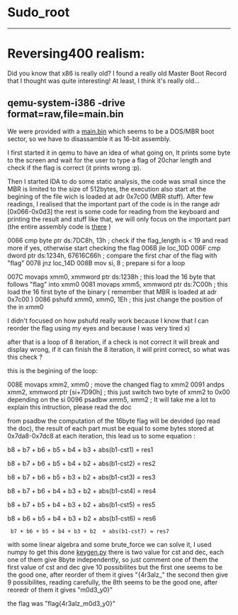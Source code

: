 # Sudo_root
-----------------------
# Reversing400 realism:

Did you know that x86 is really old? I found a really old Master Boot Record that I thought was quite interesting! At least, I think it's really old...

qemu-system-i386 -drive format=raw,file=main.bin
------------------------

We were provided with a [main.bin](https://github.com/youben11/CSAW_2017_quals_rev400/blob/master/main.bin) which seems to be a DOS/MBR boot sector, so we have to disassamble it as 16-bit assembly.

I first started it in qemu to have an idea of what going on, It prints some byte to the screen and wait for the user to type a flag of 20char length and check if the flag is correct (it prints wrong :p).

Then I started IDA to do some static analysis, the code was small since the MBR is limited to the size of 512bytes, the execution also start at the begining of the file wich is loaded at adr 0x7c00 (MBR stuff). After few readings, I realised that the important part of the code is in the range adr [0x066-0x0d3] the rest is some code for reading from the keyboard and printing the result and stuff like that, we will only focus on the important part (the entire assembly code is [there](https://github.com/youben11/CSAW_2017_quals_rev400/blob/master/main.ida) )

0066 cmp     byte ptr ds:7DC8h, 13h ; check if the flag_length is < 19 and read more if yes, otherwise start checking the flag
006B jle     loc_10D
006F cmp     dword ptr ds:1234h, 67616C66h ; compare the first char of the flag with "flag"
0078 jnz     loc_14D
008B mov     si, 8 ; prepare si for a loop

007C movaps  xmm0, xmmword ptr ds:1238h ; this load the 16 byte that follows "flag" into xmm0
0081 movaps  xmm5, xmmword ptr ds:7C00h ; this load the 16 first byte of the binary ( remember that MBR is loaded at adr 0x7c00 )
0086 pshufd  xmm0, xmm0, 1Eh ; this just change the position of the in xmm0

I didn't focused on how pshufd really work because I know that I can reorder the flag using my eyes and because I was very tired x)

after that is a loop of 8 iteration, if a check is not correct it will break and display wrong, if it can finish the 8 iteration, it will print correct, so what was this check ?

this is the begining of the loop:

008E movaps  xmm2, xmm0 ; move the changed flag to xmm2
0091 andps   xmm2, xmmword ptr [si+7D90h] ; this just switch two byte of xmm2 to 0x00 depending on the si
0096 psadbw  xmm5, xmm2 ; It will take me a lot to explain this intruction, please read the doc

from psadbw the computation of the 16byte flag will be devided (go read the doc), the result of each part must be equal to some bytes stored at 0x7da8-0x7dc8 at each iteration, this lead us to some equation : 

b8 + b7 + b6 + b5 + b4 + b3  +      abs(b1-cst1) = res1

b8 + b7 + b6 + b5 + b4 +      b2  + abs(b1-cst2) = res2

b8 + b7 + b6 + b5 +      b3 + b2  + abs(b1-cst3) = res3

b8 + b7 + b6 +      b4 + b3 + b2  + abs(b1-cst4) = res4

b8 + b7 +      b5 + b4 + b3 + b2  + abs(b1-cst5) = res5

b8 +      b6 + b5 + b4 + b3 + b2  + abs(b1-cst6) = res6

     b7 + b6 + b5 + b4 + b3 + b2  + abs(b1-cst7) = res7

with some linear algebra and some brute_force we can solve it, I used numpy to get this done [keygen.py](https://github.com/youben11/CSAW_2017_quals_rev400/blob/master/keygen.py)
there is two value for cst and dec, each one of them give 8byte independently, so just comment one of them
the first value of cst and dec give 10 possibilites but the first one seems to be the good one, after reorder of them it gives "{4r3alz_"
the second then give 9 possibilites, reading carefully, the 8th seems to be the good one, after reoredr of them it gives "m0d3_y0}"

the flag was "flag{4r3alz_m0d3_y0}"
